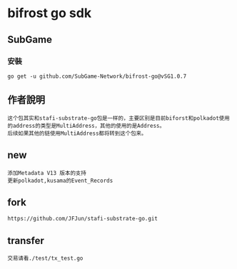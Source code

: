 # bifrost go sdk

## SubGame

### 安裝

```
go get -u github.com/SubGame-Network/bifrost-go@vSG1.0.7
```

## 作者說明
    这个包其实和stafi-substrate-go包是一样的，主要区别是目前biforst和polkadot使用的address的类型是MultiAddress，其他的使用的是Address。
    后续如果其他的链使用MultiAddress都将转到这个包来。
## new
    添加Metadata V13 版本的支持
    更新polkadot,kusama的Event_Records
## fork
    https://github.com/JFJun/stafi-substrate-go.git
## transfer
    交易请看./test/tx_test.go
    
